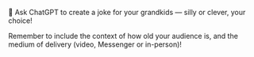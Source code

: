 🤣 Ask ChatGPT to create a joke for your grandkids — silly or clever, your choice! 

Remember to include the context of how old your audience is, and the medium of delivery (video, Messenger or in-person)!